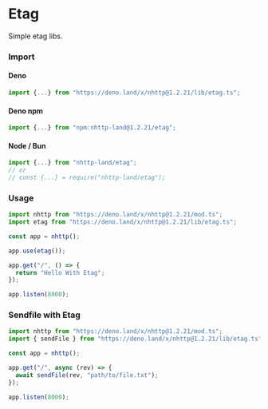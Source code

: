 # Etag
Simple etag libs.

### Import
#### Deno
```ts
import {...} from "https://deno.land/x/nhttp@1.2.21/lib/etag.ts";
```
#### Deno npm
```ts
import {...} from "npm:nhttp-land@1.2.21/etag";
```
#### Node / Bun
```ts
import {...} from "nhttp-land/etag";
// or
// const {...} = require("nhttp-land/etag");
```

### Usage
```ts
import nhttp from "https://deno.land/x/nhttp@1.2.21/mod.ts";
import etag from "https://deno.land/x/nhttp@1.2.21/lib/etag.ts";

const app = nhttp();

app.use(etag());

app.get("/", () => {
  return "Hello With Etag";
});

app.listen(8000);
```

### Sendfile with Etag
```ts
import nhttp from "https://deno.land/x/nhttp@1.2.21/mod.ts";
import { sendFile } from "https://deno.land/x/nhttp@1.2.21/lib/etag.ts";

const app = nhttp();

app.get("/", async (rev) => {
  await sendFile(rev, "path/to/file.txt");
});

app.listen(8000);
```